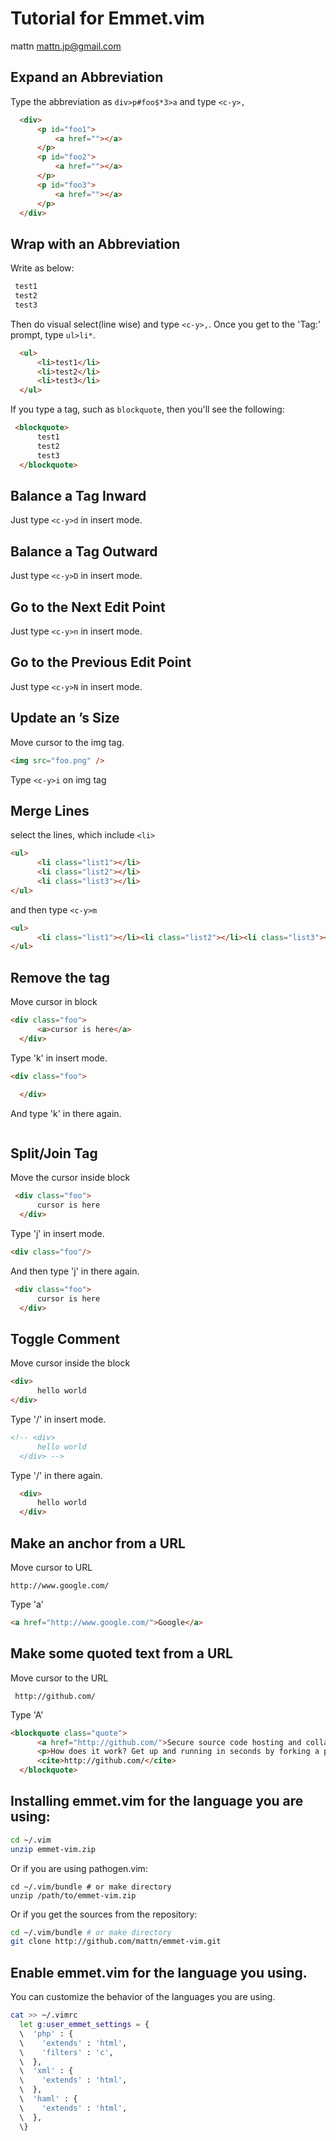 # Tutorial for Emmet.vim

mattn <mattn.jp@gmail.com>

## Expand an Abbreviation

Type the abbreviation as `div>p#foo$*3>a` and type `<c-y>,`

```html
  <div>
      <p id="foo1">
          <a href=""></a>
      </p>
      <p id="foo2">
          <a href=""></a>
      </p>
      <p id="foo3">
          <a href=""></a>
      </p>
  </div>
```

## Wrap with an Abbreviation

Write as below: 

```html
 test1
 test2
 test3
```

  Then do visual select(line wise) and type `<c-y>,`. Once you get to the 'Tag:' prompt, type `ul>li*`.

```html
  <ul>
      <li>test1</li>
      <li>test2</li>
      <li>test3</li>
  </ul>
```

If you type a tag, such as `blockquote`, then you'll see the following:

```html
 <blockquote>
      test1
      test2
      test3
  </blockquote>
```

## Balance a Tag Inward

Just type `<c-y>d` in insert mode.

## Balance a Tag Outward

Just type `<c-y>D` in insert mode.

## Go to the Next Edit Point

Just type `<c-y>n` in insert mode.

## Go to the Previous Edit Point

Just type `<c-y>N` in insert mode.

## Update an <img>’s Size

  Move cursor to the img tag.

```html
<img src="foo.png" />
```

 Type `<c-y>i` on img tag

## Merge Lines

select the lines, which include `<li>`

```html
<ul>
      <li class="list1"></li>
      <li class="list2"></li>
      <li class="list3"></li>
</ul>
```

and then type `<c-y>m`

```html
<ul>
      <li class="list1"></li><li class="list2"></li><li class="list3"></li>
</ul>
```

## Remove the tag

Move cursor in block

```html
<div class="foo">
      <a>cursor is here</a>
  </div>
```

Type '<c-y>k' in insert mode.

```html
<div class="foo">

  </div>
```

And type '<c-y>k' in there again.

```html

```

## Split/Join Tag

Move the cursor inside block

```html
 <div class="foo">
      cursor is here
  </div>
```

Type '<c-y>j' in insert mode.

```html
<div class="foo"/>
```

And then type '<c-y>j' in there again.

```html
 <div class="foo">
      cursor is here
  </div>
```

## Toggle Comment

Move cursor inside the block

```html
<div>
      hello world
</div>
```

Type '<c-y>/' in insert mode.

```html
<!-- <div>
      hello world
  </div> -->
```

Type '<c-y>/' in there again.

```html
  <div>
      hello world
  </div>
```

## Make an anchor from a URL

Move cursor to URL

```http
http://www.google.com/
```

Type '<c-y>a'

```html
<a href="http://www.google.com/">Google</a>
```

## Make some quoted text from a URL

Move cursor to the URL

```http
 http://github.com/
```

Type '<c-y>A'

```html
<blockquote class="quote">
      <a href="http://github.com/">Secure source code hosting and collaborative development - GitHub</a><br />
      <p>How does it work? Get up and running in seconds by forking a project, pushing an existing repository...</p>
      <cite>http://github.com/</cite>
  </blockquote>
```

## Installing emmet.vim for the language you are using:

```sh
cd ~/.vim
unzip emmet-vim.zip
```

Or if you are using pathogen.vim:

```shell
cd ~/.vim/bundle # or make directory
unzip /path/to/emmet-vim.zip
```

Or if you get the sources from the repository:

```sh
cd ~/.vim/bundle # or make directory
git clone http://github.com/mattn/emmet-vim.git
```

## Enable emmet.vim for the language you using.

You can customize the behavior of the languages you are using.

```sh
cat >> ~/.vimrc
  let g:user_emmet_settings = {
  \  'php' : {
  \    'extends' : 'html',
  \    'filters' : 'c',
  \  },
  \  'xml' : {
  \    'extends' : 'html',
  \  },
  \  'haml' : {
  \    'extends' : 'html',
  \  },
  \}
```
